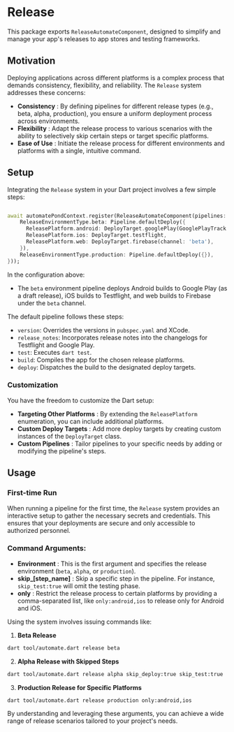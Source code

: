 # Release

This package exports `ReleaseAutomateComponent`, designed to simplify and manage your app's releases to app stores and testing frameworks.

## Motivation

Deploying applications across different platforms is a complex process that demands consistency, flexibility, and reliability. The `Release` system addresses these concerns:

- **Consistency** : By defining pipelines for different release types (e.g., beta, alpha, production), you ensure a uniform deployment process across environments.
- **Flexibility** : Adapt the release process to various scenarios with the ability to selectively skip certain steps or target specific platforms.
- **Ease of Use** : Initiate the release process for different environments and platforms with a single, intuitive command.

## Setup

Integrating the `Release` system in your Dart project involves a few simple steps:

```dart

await automatePondContext.register(ReleaseAutomateComponent(pipelines: {
    ReleaseEnvironmentType.beta: Pipeline.defaultDeploy({
      ReleasePlatform.android: DeployTarget.googlePlay(GooglePlayTrack.internal, isDraft: true),
      ReleasePlatform.ios: DeployTarget.testflight,
      ReleasePlatform.web: DeployTarget.firebase(channel: 'beta'),
    }),
    ReleaseEnvironmentType.production: Pipeline.defaultDeploy({}),
}));
```

In the configuration above:

- The `beta` environment pipeline deploys Android builds to Google Play (as a draft release), iOS builds to Testflight, and web builds to Firebase under the `beta` channel.

The default pipeline follows these steps:

- `version`: Overrides the versions in `pubspec.yaml` and XCode.
- `release_notes`: Incorporates release notes into the changelogs for Testflight and Google Play.
- `test`: Executes `dart test`.
- `build`: Compiles the app for the chosen release platforms.
- `deploy`: Dispatches the build to the designated deploy targets.

### Customization

You have the freedom to customize the Dart setup:

- **Targeting Other Platforms** : By extending the `ReleasePlatform` enumeration, you can include additional platforms.
- **Custom Deploy Targets** : Add more deploy targets by creating custom instances of the `DeployTarget` class.
- **Custom Pipelines** : Tailor pipelines to your specific needs by adding or modifying the pipeline's steps.

## Usage

### First-time Run

When running a pipeline for the first time, the `Release` system provides an interactive setup to gather the necessary secrets and credentials. This ensures that your deployments are secure and only accessible to authorized personnel.

### Command Arguments:

- **Environment** : This is the first argument and specifies the release environment (`beta`, `alpha`, or `production`).
- **skip\_[step_name]** : Skip a specific step in the pipeline. For instance, `skip_test:true` will omit the testing phase.
- **only** : Restrict the release process to certain platforms by providing a comma-separated list, like `only:android,ios` to release only for Android and iOS.

Using the system involves issuing commands like:

1. **Beta Release**

```bash
dart tool/automate.dart release beta
```

2. **Alpha Release with Skipped Steps**

```bash
dart tool/automate.dart release alpha skip_deploy:true skip_test:true
```

3. **Production Release for Specific Platforms**

```bash
dart tool/automate.dart release production only:android,ios
```

By understanding and leveraging these arguments, you can achieve a wide range of release scenarios tailored to your project's needs.
